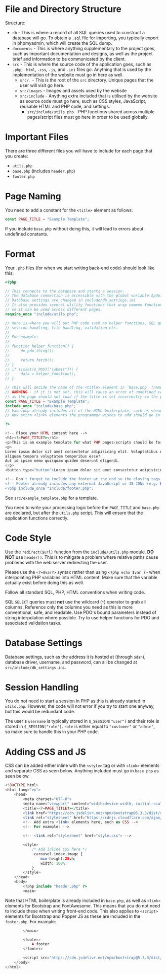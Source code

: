 # File and Directory Structure

Structure:

- `db` - This is where a record of all SQL queries used to construct a database will go. To obtain a `.sql` file for importing, you typically export in phpmyadmin, which will create the SQL dump.
- `documents` - This is where anything supplementary to the project goes, such as important documentation and designs, as well as the project brief and information to be communicated by the client.
- `src` - This is where the source code of the application goes, such as `.php`, `.html`, `.css`, `.js`, and `.ini` files go. Anything that is used by the implementation of the website must go in here as well.
	-  `src/.` - This is the root of the `src` directory. Unique pages that the user will visit go here.
	- `src/images` - Images and assets used by the website
	- `src/include` -  Anything extra included that is utilised by the website as source code must go here, such as CSS styles, JavaScript, reusable HTML and PHP code, and settings.
		- `src/include/utils.php` - PHP functions shared across multiple pages/script files must go here in order to be used globally.

# Important Files

There are three different files you will have to include for each page that you create:

- `utils.php`
- `base.php` (includes `header.php`)
- `footer.php`

# Page Naming

You need to add a constant for the `<title>` element as follows:

```php
const PAGE_TITLE = "Example Template";
```

If you include `base.php` without doing this, it will lead to errors about undefined constants.

# Format

Your `.php` files (for when we start writing back-end code) should look like this:

```php
<?php

// This connects to the database and starts a session.
// The database connection is accessible with the global variable $pdo.
// Database settings are changed in include/db_settings.ini
// It also provides several utility functions that wrap common functionality
// so it can be used across different pages.
require_once "include/utils.php";

// Here is where you will put PHP code such as helper functions, SQL queries, request/form handling,
// session handling, file handling, validation etc.
//
// For example:
//
// function helper_function() {
//     do_pdo_thing();
//
//     return fetch();
// }
// if (isset($_POST["submit"])) {
//     data = helper_function();
// }

// This will decide the name of the <title> element in `base.php` (name assigned to the tab).
// WARNING - if it is not set, this will cause an error of undefined constant. This is *intentional behaviour*
// as the page should not load if the title is set incorrectly so the programmer does not ignore the problem.
const PAGE_TITLE = "Example Template";
include_once "include/base.php";
// base.php already includes all of the HTML boilerplate, such as <head>, <body>, <title>, and DOCTYPE
// Any extra <link> elements the programmer wishes to add should go in base.php (see comments there)

?>

<!-- Place your HTML content here -->
<h1><?=PAGE_TITLE?></h1>
<p>This is an example template for what PHP pages/scripts should be formatted like.</p>
<p>
Lorem ipsum dolor sit amet consectetur adipisicing elit. Voluptatibus nobis ipsam fugit a repellat natus id ea,
aliquam tempora voluptatem temporibus esse?
Aut id ipsam nemo quisquam quidem deserunt eligendi.
</p>
<button type="button">Lorem ipsum dolor sit amet consectetur adipisicing elit.</button>

<!-- Don't forget to include the footer at the end so the closing tags can work with the remaining base content -->
<!-- Footer already includes any external JavaScript or JS CDNs (e.g. Bootstrap, Popper) -->
<?php include_once "include/footer.php";
```

See `src/example_template.php` for a template.

You need to write your processing logic before the `PAGE_TITLE` and `base.php` are declared, but after the `utils.php` script. This will ensure that the application functions correctly.

# Code Style

Use the `redirect($url)` function from the `include/utils.php` module. **DO NOT** use `header()`. This is to mitigate a problem where relative paths cause problems with the web server redirecting the user.

Please use the `<?=$var?>` syntax rather than using `<?php echo $var ?>` when interpolating PHP variables into HTML content. Make sure that the variable actually exist before doing this as well.

Follow all standard SQL, PHP, HTML conventions when writing code.

SQL `SELECT` queries must **not** use the wildcard (`*`) operator to grab all columns. Reference only the columns you need as this is more conventional, safe, and readable. Use PDO's bound parameters instead of string interpolation where possible. Try to use helper functions for PDO and associated validation tasks.

# Database Settings

Database settings, such as the address it is hosted at (through `$dsn`), database driver, username, and password, can all be changed at `src/include/db_settings.ini`.

# Session Handling

You do not need to start a session in PHP as this is already started in `utils.php`. However, the code will not error if you try to start one anyway, but this would be redundant code.

The user's `username` is typically stored in `$_SESSION["user"]` and their role is stored in `$_SESSION["role"]`. `role` is either equal to `"customer"` or `"admin"`, so make sure to handle this in your PHP code.

# Adding CSS and JS

CSS can be added either inline with the `<style>` tag or with `<link>` elements and separate CSS as seen below. Anything included must go in `base.php` as seen below.

```php
<!DOCTYPE html>
<html lang="en">
    <head>
        <meta charset="UTF-8">
        <meta name="viewport" content="width=device-width, initial-scale=1.0">
        <title><?=PAGE_TITLE?></title>
        <link href="https://cdn.jsdelivr.net/npm/bootstrap@5.3.3/dist/css/bootstrap.min.css" rel="stylesheet" integrity="sha384-QWTKZyjpPEjISv5WaRU9OFeRpok6YctnYmDr5pNlyT2bRjXh0JMhjY6hW+ALEwIH" crossorigin="anonymous">
        <link rel="stylesheet" href="https://cdnjs.cloudflare.com/ajax/libs/font-awesome/6.7.2/css/all.min.css" integrity="sha512-Evv84Mr4kqVGRNSgIGL/F/aIDqQb7xQ2vcrdIwxfjThSH8CSR7PBEakCr51Ck+w+/U6swU2Im1vVX0SVk9ABhg==" crossorigin="anonymous" referrerpolicy="no-referrer" />
        <!-- Add extra <link> elements here, such as CSS -->
        <!-- For example: -->

        <!-- <link rel="stylesheet" href="style.css"> -->

        <style>
            /* Add inline CSS here */
            .carousel-index-image {
                min-height:25vh;
                width: 100%;
            }
        </style>
    </head>
    <body>
        <?php include "header.php" ?>
        <main>
```

Note that HTML boilerplate is already included in `base.php`, as well as `<link>` elements for Bootstrap and FontAwesome. This means that you do not need to include these when writing front-end code. This also applies to `<script>` elements for Bootstrap and Popper JS as these are included in the `footer.php`. For example:

```php
        </main>

        <footer>
            A footer
        </footer>

        <script src="https://cdn.jsdelivr.net/npm/bootstrap@5.3.3/dist/js/bootstrap.bundle.min.js" integrity="sha384-YvpcrYf0tY3lHB60NNkmXc5s9fDVZLESaAA55NDzOxhy9GkcIdslK1eN7N6jIeHz" crossorigin="anonymous"></script>
    </body>
</html>
```